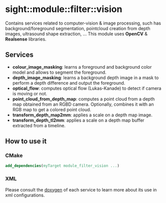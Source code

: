  
# sight::module::filter::vision

Contains services related to computer-vision & image processing, such has background/foreground segmentation, pointcloud creation from depth images, ultrasound shape extraction, ...
This module uses **OpenCV** & **Realsense** libraries.

## Services

- **colour_image_masking**: learns a foreground and background color model and allows to segment the foreground.
- **depth_image_masking**: learns a background depth image in a mask to perform a depth difference and output the foreground.
- **optical_flow**: computes optical flow (Lukas-Kanade) to detect if camera is moving or not.
- **point_cloud_from_depth_map**: computes a point cloud from a depth map obtained from an RGBD camera. Optionally, combines it with an RGB map to get a colored point cloud.
- **transform_depth_map2mm**: applies a scale on a depth map image.
- **transform_depth_tl2mm**: applies a scale on a depth map buffer extracted from a timeline.

## How to use it

### CMake

```cmake
add_dependencies(myTarget module_filter_vision ...)
```

### XML

Please consult the [doxygen](https://sight.pages.ircad.fr/sight) of each service to learn more about its use in xml configurations. 

